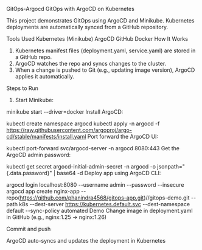 GitOps-Argocd
GitOps with ArgoCD on Kubernetes

This project demonstrates GitOps using ArgoCD and Minikube. Kubernetes deployments are automatically synced from a GitHub repository.

Tools Used
Kubernetes (Minikube)
ArgoCD
GitHub
Docker
How It Works
1.  Kubernetes manifest files (deployment.yaml, service.yaml) are stored in a GitHub repo.
2.  ArgoCD watches the repo and syncs changes to the cluster.
3.  When a change is pushed to Git (e.g., updating image version), ArgoCD applies it automatically.

Steps to Run

1. Start Minikube:

minikube start --driver=docker Install ArgoCD:

kubectl create namespace argocd kubectl apply -n argocd -f https://raw.githubusercontent.com/argoproj/argo-cd/stable/manifests/install.yaml Port forward the ArgoCD UI:

kubectl port-forward svc/argocd-server -n argocd 8080:443 Get the ArgoCD admin password:

kubectl get secret argocd-initial-admin-secret -n argocd -o jsonpath="{.data.password}" | base64 -d Deploy app using ArgoCD CLI:

argocd login localhost:8080 --username admin --password --insecure argocd app create nginx-app
--repo(https://github.com/phanindra4568/gitops-app.git)//gitops-demo.git
--path k8s
--dest-server https://kubernetes.default.svc
--dest-namespace default
--sync-policy automated Demo Change image in deployment.yaml in GitHub (e.g., nginx:1.25 → nginx:1.26)

Commit and push

ArgoCD auto-syncs and updates the deployment in Kubernetes
